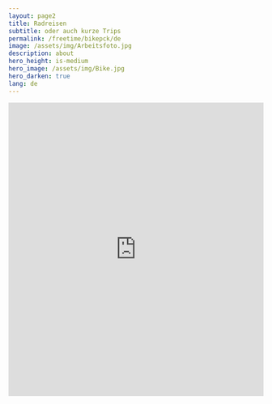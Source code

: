 ```yaml
---
layout: page2
title: Radreisen
subtitle: oder auch kurze Trips
permalink: /freetime/bikepck/de
image: /assets/img/Arbeitsfoto.jpg
description: about
hero_height: is-medium
hero_image: /assets/img/Bike.jpg
hero_darken: true 
lang: de
---
```

<iframe src="https://www.komoot.de/user/1772003613430/embed?planned_tours=1" width="100%" height="580" frameborder="0" scrolling="no"></iframe>